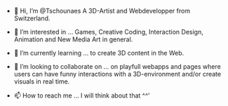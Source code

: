 - 👋 Hi, I’m @Tschounaes
  A 3D-Artist and Webdevelopper from Switzerland.

- 👀 I’m interested in ...
  Games, Creative Coding, Interaction Design, Animation and New Media Art in general.
  
- 🌱 I’m currently learning ...
  to create 3D content in the Web.
  
- 💞️ I’m looking to collaborate on ...
  on playfull webapps and pages where users can have funny interactions with a 3D-environment and/or create visuals in real time.
  
- 📫 How to reach me ...
  I will think about that ^^'

